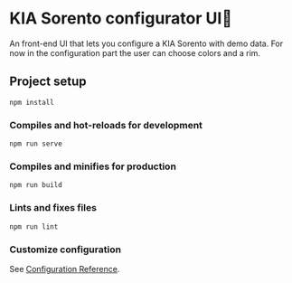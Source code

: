 # KIA Sorento configurator UI🚗

An front-end UI that lets you configure a KIA Sorento with demo data.
For now in the configuration part the user can choose colors and a rim.

## Project setup
```
npm install
```

### Compiles and hot-reloads for development
```
npm run serve
```

### Compiles and minifies for production
```
npm run build
```

### Lints and fixes files
```
npm run lint
```

### Customize configuration
See [Configuration Reference](https://cli.vuejs.org/config/).
